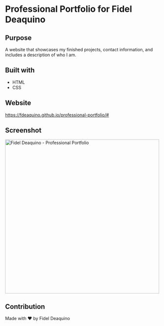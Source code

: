 # Professional Portfolio for Fidel Deaquino

## Purpose
A website that showcases my finished projects, contact information, and includes a description of who I am. 

## Built with
* HTML
* CSS

## Website
https://fdeaquino.github.io/professional-portfolio/#

## Screenshot
<img width="500" alt="Fidel Deaquino - Professional Portfolio" src="https://user-images.githubusercontent.com/109757362/186782942-36834c16-8d69-43c3-862d-f71314fa091a.png">

## Contribution
Made with ❤️ by Fidel Deaquino
